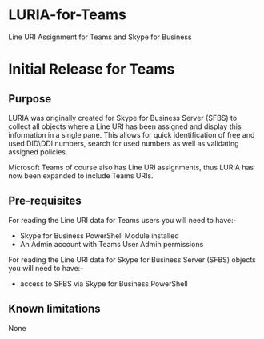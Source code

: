 # LURIA-for-Teams
Line URI Assignment for Teams and Skype for Business

# Initial Release for Teams
## Purpose
LURIA was originally created for Skype for Business Server (SFBS) to collect all objects where a Line URI has been assigned and display this information in a single pane. This allows for quick identification of free and used DID\DDI numbers, search for used numbers as well as validating assigned policies.

Microsoft Teams of course also has Line URI assignments, thus LURIA has now been expanded to include Teams URIs.

## Pre-requisites
For reading the Line URI data for Teams users you will need to have:-
*  Skype for Business PowerShell Module installed
* An Admin account with Teams User Admin permissions

For reading the Line URI data for Skype for Business Server (SFBS) objects you will need to have:-
* access to SFBS via Skype for Business PowerShell

## Known limitations
None

